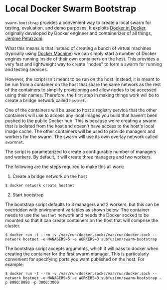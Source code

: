 # Local Docker Swarm Bootstrap

`swarm-bootstrap` provides a convenient way to create a local swarm for testing, evaluation,
and demo purposes. It exploits [Docker in Docker](https://hub.docker.com/_/docker/), originally
developed by Docker engineer and containerizer of all things, [Jérôme Petazzoni](https://twitter.com/jpetazzo).

What this means is that instead of creating a bunch of virtual machines (typically using
[Docker Machine](https://docs.docker.com/machine/overview/)) we can simply start a number
of Docker engines running inside of their own containers on the host. This provides a very
fast and lightweight way to create "nodes" to form a swarm for running and testing services.

However, the script isn't meant to be run on the host. Instead, it is meant to be run
from a container on the host that share the same network as the rest of the containers
to simplify provisioning and allow nodes to be accessed using their names. Therefore, the
first step in making things work will be to create a bridge network called `hostnet`.

One of the containers will be used to host a registry service that the other containers
will use to access any local images you build that haven't been pushed to the public Docker
hub. This is because we're creating a swarm that is isolated from the host and doesn't have
access to the host's local image cache. The other containers will be used to provide
managers and workers for the swarm.  The swarm will use its own overlay network called `swarmnet`.

The script is parameterized to create a configurable number of managers and workers.
By default, it will create three managers and two workers.

The following are the steps required to make this all work:

1. Create a bridge network on the host

```
$ docker network create hostnet
```

2. Start bootstrap

The bootstrap script defaults to 3 managers and 2 workers, but this can be overridden with
environment variables as shown below. The container needs to use the `hostnet` network and
needs the Docker socked to be mounted so that it can create containers on the host that will
comprise the cluster.

```
$ docker run -t --rm -v /var/run/docker.sock:/var/run/docker.sock --network hostnet -e MANAGERS=5 -e WORKERS=3 subfuzion/swarm-bootstrap
```

The bootstrap script accepts arguments, which it will pass to docker when creating the container for the first swarm manager.
This is particularly convenient for specifying ports you want published on the host. For example:

```
$ docker run -t --rm -v /var/run/docker.sock:/var/run/docker.sock --network hostnet -e MANAGERS=5 -e WORKERS=3 subfuzion/swarm-bootstrap -p 8080:8080 -p 3000:3000
```

